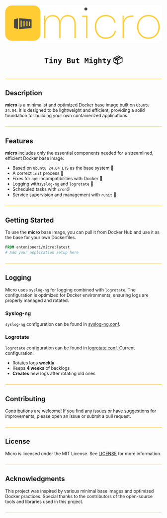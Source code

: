 <div align="center">

![micro](/.design/logo.png)

# `Tiny But Mighty` 📦

</div>

![Divider](/.design/divider.png)

## Description

**micro** is a minimalist and optimized Docker base image built on `Ubuntu 24.04`. It is designed to be lightweight and efficient, providing a solid foundation for building your own containerized applications.

![Divider](/.design/divider.png)

## Features

**micro** includes only the essential components needed for a streamlined, efficient Docker base image:

- Based on `Ubuntu 24.04 LTS` as the base system 🐧
- A correct `init` process 🏁
- Fixes for `apt` incompatibilities with Docker 🔧
- Logging with`syslog-ng` and `logrotate` 📜
- Scheduled tasks with `cron`⏰
- Service supervision and management with `runit` 👷

![Divider](/.design/divider.png)

## Getting Started

To use the **micro** base image, you can pull it from Docker Hub and use it as the base for your own Dockerfiles.

```dockerfile
FROM antonioneri/micro:latest
# Add your application setup here
```

![Divider](/.design/divider.png)

## Logging

Micro uses `syslog-ng` for logging combined with `logrotate`. The configuration is optimized for Docker environments, ensuring logs are properly managed and rotated.

### Syslog-ng

`syslog-ng` configuration can be found in [syslog-ng.conf](/container/services/syslog-ng/syslog-ng.conf).

### Logrotate

`logrotate` configuration can be found in [logrotate.conf](/container/services/syslog-ng/logrotate). Current configuration:

- Rotates logs **weekly**
- Keeps **4 weeks** of backlogs
- **Creates** new logs after rotating old ones

![Divider](/.design/divider.png)

## Contributing

Contributions are welcome! If you find any issues or have suggestions for improvements, please open an issue or submit a pull request.

![Divider](/.design/divider.png)

## License

Micro is licensed under the MIT License. See [LICENSE](LICENSE) for more information.

![Divider](/.design/divider.png)

## Acknowledgments

This project was inspired by various minimal base images and optimized Docker practices. Special thanks to the contributors of the open-source tools and libraries used in this project.

![Divider](/.design/divider.png)